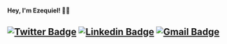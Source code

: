 

<!--
**ezekiel9m/ezekiel9m** is a ✨ _special_ ✨ repository because its `README.md` (this file) appears on your GitHub profile.

Here are some ideas to get you started:

- 🔭 I’m currently working on ...
- 🌱 I’m currently learning ...
- 👯 I’m looking to collaborate on ...
- 🤔 I’m looking for help with ...
- 💬 Ask me about ...
- 📫 How to reach me: ...
- 😄 Pronouns: ...
- ⚡ Fun fact: ...
-->

#### Hey, I'm Ezequiel! 👋🏾

## [![Twitter Badge](https://img.shields.io/badge/-@Ezequiel-1ca0f1?style=flat-square&labelColor=1ca0f1&logo=twitter&logoColor=white&link=https://twitter.com/ezekiel_muxito)](https://twitter.com/ezekiel_muxito) [![Linkedin Badge](https://img.shields.io/badge/-Ezequiel-blue?style=flat-square&logo=Linkedin&logoColor=white&link=https://www.linkedin.com/in/ezequiel-muxito/)](https://www.linkedin.com/in/ezequiel-muxito/) [![Gmail Badge](https://img.shields.io/badge/-ezequielmuxito@.tech-c14438?style=flat-square&logo=Gmail&logoColor=white&link=mailto:ezequielmuxito@.tech)](mailto:ezequielmuxito@.tech)
